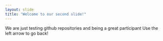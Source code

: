 ```yaml
---
layout: slide
title: "Welcome to our second slide!"
---
```

We are just testing github repositories and being a great participant
Use the left arrow to go back!